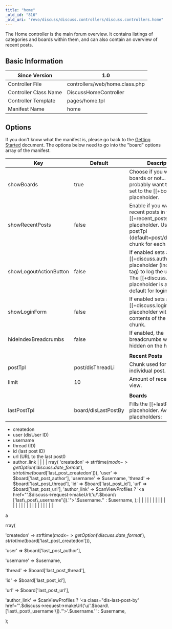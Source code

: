 ```yaml
---
title: "home"
_old_id: "816"
_old_uri: "revo/discuss/discuss.controllers/discuss.controllers.home"
---
```


The Home controller is the main forum overview. It contains listings of categories and boards within them, and can also contain an overview of recent posts.

## Basic Information

| Since Version         | 1.0                            |
| --------------------- | ------------------------------ |
| Controller File       | controllers/web/home.class.php |
| Controller Class Name | DiscussHomeController          |
| Controller Template   | pages/home.tpl                 |
| Manifest Name         | home                           |

## Options

If you don't know what the manifest is, please go back to the [Getting Started](/extras/revo/discuss/discuss.getting-started "Discuss.Getting Started") document. The options below need to go into the "board" options array of the manifest.

| Key                    | Default             | Description                                                                                                                                                                   |
| ---------------------- | ------------------- | ----------------------------------------------------------------------------------------------------------------------------------------------------------------------------- |
| showBoards             | true                | Choose if you want to see boards or not... you'll probably want this :) Gets set to the \[\[+boards\]\] placeholder.                                                          |
| showRecentPosts        | false               | Enable if you want to get recent posts in the \[\[+recent\_posts\]\] placeholder. Uses the postTpl (default=post/disThreadLi) chunk for each post.                            |
| showLogoutActionButton | false               | If enabled sets a \[\[+discuss.authLink\]\] placeholder (including <a> tag) to log the user out. The \[\[+discuss.authLink\]\] placeholder is available by default for login. |
| showLoginForm          | false               | If enabled sets a \[\[+discuss.loginForm\]\] placeholder with the contents of the dislogin chunk.                                                                             |
| hideIndexBreadcrumbs   | false               | If enabled, the breadcrumbs will be hidden on the homepage.                                                                                                                   |
|                        |                     |                                                                                                                                                                               |
|                        |                     | **Recent Posts**                                                                                                                                                              |
| postTpl                | post/disThreadLi    | Chunk used for each individual post.                                                                                                                                          |
| limit                  | 10                  | Amount of recent posts to view.                                                                                                                                               |
|                        |                     |                                                                                                                                                                               |
|                        |                     | **Boards**                                                                                                                                                                    |
| lastPostTpl            | board/disLastPostBy | Fills the \[\[+lastPost\]\] placeholder. Available placeholders:                                                                                                              |
- createdon 
- user (disUser ID) 
- username 
- thread (ID) 
- id (last post ID) 
- url (URL to the last post0 
- author\_link |
|  |  | rray( 
 'createdon' => strftime($modx->getOption('discuss.date\_format'),strtotime($board\['last\_post\_createdon'\])), 
 'user' => $board\['last\_post\_author'\], 
 'username' => $username, 
 'thread' => $board\['last\_post\_thread'\], 
 'id' => $board\['last\_post\_id'\], 
 'url' => $board\['last\_post\_url'\], 
 'author\_link' => $canViewProfiles ? '<a href="'.$discuss->request->makeUrl('u/'.$board\['last\_post\_username'\]).'">'.$username.'</a>' : $username, 
 ); |
|  |  |  |
|  |  |  |
|  |  |  |
|  |  |  |
|  |  |  |
|  |  |  |

a

rray(

 'createdon' => strftime($modx->getOption('discuss.date\_format'),strtotime($board\['last\_post\_createdon'\])),

 'user' => $board\['last\_post\_author'\],

 'username' => $username,

 'thread' => $board\['last\_post\_thread'\],

 'id' => $board\['last\_post\_id'\],

 'url' => $board\['last\_post\_url'\],

 'author\_link' => $canViewProfiles ? '<a class="dis-last-post-by" href="'.$discuss->request->makeUrl('u/'.$board\['last\_post\_username'\]).'">'.$username.'</a>' : $username,

 );
